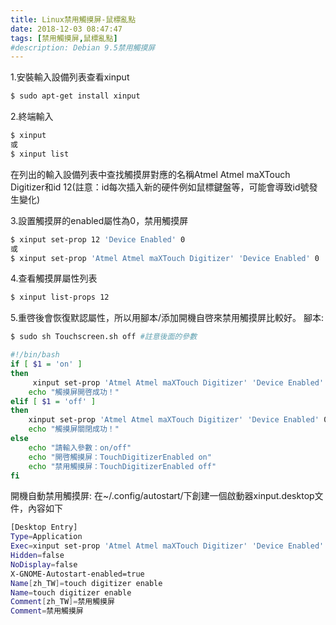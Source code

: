 ```yaml
---
title: Linux禁用觸摸屏-鼠標亂點
date: 2018-12-03 08:47:47
tags: [禁用觸摸屏,鼠標亂點]
#description: Debian 9.5禁用觸摸屏
---
```

1.安裝輸入設備列表查看xinput
``` bash
$ sudo apt-get install xinput
```
2.終端輸入
``` bash
$ xinput
或
$ xinput list
```
在列出的輸入設備列表中查找觸摸屏對應的名稱Atmel Atmel maXTouch Digitizer和id 12(註意：id每次插入新的硬件例如鼠標鍵盤等，可能會導致id號發生變化)
<!--more-->
3.設置觸摸屏的enabled屬性為0，禁用觸摸屏
``` bash
$ xinput set-prop 12 'Device Enabled' 0
或
$ xinput set-prop 'Atmel Atmel maXTouch Digitizer' 'Device Enabled' 0
```
4.查看觸摸屏屬性列表
``` bash
$ xinput list-props 12
```
5.重啓後會恢復默認屬性，所以用腳本/添加開機自啓來禁用觸摸屏比較好。
腳本:
```bash
$ sudo sh Touchscreen.sh off #註意後面的參數
```
``` bash
#!/bin/bash
if [ $1 = 'on' ]
then
     xinput set-prop 'Atmel Atmel maXTouch Digitizer' 'Device Enabled' 1
    echo "觸摸屏開啓成功！"
elif [ $1 = 'off' ]
then
    xinput set-prop 'Atmel Atmel maXTouch Digitizer' 'Device Enabled' 0
    echo "觸摸屏關閉成功！"
else
    echo "請輸入參數：on/off"
    echo "開啓觸摸屏：TouchDigitizerEnabled on"
    echo "禁用觸摸屏：TouchDigitizerEnabled off"
fi
```

開機自動禁用觸摸屏:
在~/.config/autostart/下創建一個啟動器xinput.desktop文件，內容如下
``` bash
[Desktop Entry]
Type=Application
Exec=xinput set-prop 'Atmel Atmel maXTouch Digitizer' 'Device Enabled' 0
Hidden=false
NoDisplay=false
X-GNOME-Autostart-enabled=true
Name[zh_TW]=touch digitizer enable
Name=touch digitizer enable
Comment[zh_TW]=禁用觸摸屏
Comment=禁用觸摸屏
```

